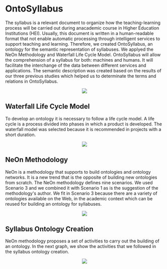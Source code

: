 # OntoSyllabus

The syllabus is a relevant document to organize how the teaching-learning process will be carried out during anacademic course in Higher Education Institutions (HEI). Usually, this document is written in a human-readable format  that  not  enable  automatic  processing  through  intelligent  services  to  support  teaching  and  learning. Therefore, we created OntoSyllabus, an ontology for the semantic representation of syllabuses. We applyed the NeOn Methodology and Waterfall Life Cycle Model. OntoSyllabus will allow the comprehension of a syllabus for both: machines and humans. It will facilitate the interchange of the data between different services and applications. The semantic description was created based on the results of our three previous studies which helped us to determinate the terms and relations in OntoSyllabus.

<p align="center">
  <img src="https://user-images.githubusercontent.com/43136359/56052216-b25a6900-5d05-11e9-8fbe-60f99f25c257.PNG">
</p>

## Waterfall Life Cycle Model
To develop an ontology it is necessary to follow a life cycle model. A life cycle is a process divided into phases in which a product is developed. The waterfall model was selected because it is recommended in projects with a short duration. 

<p align="center">
  <img src="https://user-images.githubusercontent.com/43136359/56053398-d5d2e300-5d08-11e9-9a4a-8297048ca761.PNG">
</p>

## NeOn Methodology
NeOn is a methodology that supports to build ontologies and ontology networks. It is a new trend that is the opposite of building new ontologies from scratch. The NeOn methodology defines nine scenarios. We used Scenario 3 and we combined it with Scenario 1 as is the suggestion of the methodology's author. We fit in Scenario 3 because there are a variety of ontologies available on the Web, in the academic context which can be reused for building an ontology for syllabuses.

<p align="center">
  <img src="https://user-images.githubusercontent.com/43136359/56053061-e171da00-5d07-11e9-9cf3-04d33bc2e5ec.PNG">
</p>

## Syllabus Ontology Creation
NeOn methodology proposes a set of activities to carry out the building of an ontology. In the next graph, we show the activities that we followed in the syllabus ontology creation.

<p align="center">
  <img src="https://user-images.githubusercontent.com/43136359/56059536-25b9a600-5d19-11e9-9f3b-375242b3f5f2.PNG">
</p>








